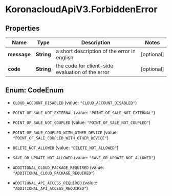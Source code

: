 # KoronacloudApiV3.ForbiddenError

## Properties
Name | Type | Description | Notes
------------ | ------------- | ------------- | -------------
**message** | **String** | a short description of the error in english | [optional] 
**code** | **String** | the code for client-side evaluation of the error | [optional] 


<a name="CodeEnum"></a>
## Enum: CodeEnum


* `CLOUD_ACCOUNT_DISABLED` (value: `"CLOUD_ACCOUNT_DISABLED"`)

* `POINT_OF_SALE_NOT_EXTERNAL` (value: `"POINT_OF_SALE_NOT_EXTERNAL"`)

* `POINT_OF_SALE_NOT_COUPLED` (value: `"POINT_OF_SALE_NOT_COUPLED"`)

* `POINT_OF_SALE_COUPLED_WITH_OTHER_DEVICE` (value: `"POINT_OF_SALE_COUPLED_WITH_OTHER_DEVICE"`)

* `DELETE_NOT_ALLOWED` (value: `"DELETE_NOT_ALLOWED"`)

* `SAVE_OR_UPDATE_NOT_ALLOWED` (value: `"SAVE_OR_UPDATE_NOT_ALLOWED"`)

* `ADDITIONAL_CLOUD_PACKAGE_REQUIRED` (value: `"ADDITIONAL_CLOUD_PACKAGE_REQUIRED"`)

* `ADDITIONAL_API_ACCESS_REQUIRED` (value: `"ADDITIONAL_API_ACCESS_REQUIRED"`)




